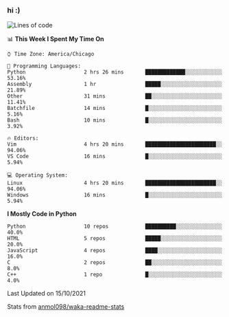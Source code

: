 ### hi :)

<!--START_SECTION:waka-->
![Lines of code](https://img.shields.io/badge/From%20Hello%20World%20I%27ve%20Written-886282%20lines%20of%20code-blue)

📊 **This Week I Spent My Time On** 

```text
⌚︎ Time Zone: America/Chicago

💬 Programming Languages: 
Python                   2 hrs 26 mins       █████████████░░░░░░░░░░░░   53.16% 
Assembly                 1 hr                █████░░░░░░░░░░░░░░░░░░░░   21.89% 
Other                    31 mins             ██░░░░░░░░░░░░░░░░░░░░░░░   11.41% 
Batchfile                14 mins             █░░░░░░░░░░░░░░░░░░░░░░░░   5.16% 
Bash                     10 mins             █░░░░░░░░░░░░░░░░░░░░░░░░   3.92%

🔥 Editors: 
Vim                      4 hrs 20 mins       ███████████████████████░░   94.06% 
VS Code                  16 mins             █░░░░░░░░░░░░░░░░░░░░░░░░   5.94%

💻 Operating System: 
Linux                    4 hrs 20 mins       ███████████████████████░░   94.06% 
Windows                  16 mins             █░░░░░░░░░░░░░░░░░░░░░░░░   5.94%

```

**I Mostly Code in Python** 

```text
Python                   10 repos            ██████████░░░░░░░░░░░░░░░   40.0% 
HTML                     5 repos             █████░░░░░░░░░░░░░░░░░░░░   20.0% 
JavaScript               4 repos             ████░░░░░░░░░░░░░░░░░░░░░   16.0% 
C                        2 repos             ██░░░░░░░░░░░░░░░░░░░░░░░   8.0% 
C++                      1 repo              █░░░░░░░░░░░░░░░░░░░░░░░░   4.0%

```



 Last Updated on 15/10/2021
<!--END_SECTION:waka-->

Stats from [anmol098/waka-readme-stats](https://github.com/anmol098/waka-readme-stats)